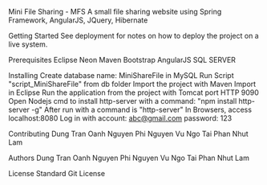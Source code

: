 Mini File Sharing - MFS
A small file sharing website using Spring Framework, AngularJS, JQuery, Hibernate

Getting Started
See deployment for notes on how to deploy the project on a live system.

Prerequisites
Eclipse Neon Maven Bootstrap AngularJS SQL SERVER

Installing
Create database name: MiniShareFile in MySQL
Run Script "script_MiniShareFile" from db folder
Import the project with Maven Import in Eclipse
Run the application from the project with Tomcat port HTTP 9090
Open Nodejs cmd to install http-server with a command: "npm install http-server -g"
After run with a command is "http-server"
In Browsers, access localhost:8080
Log in with account: abc@gmail.com password: 123

Contributing
Dung Tran Oanh Nguyen Phi Nguyen Vu Ngo Tai Phan Nhut Lam

Authors
Dung Tran Oanh Nguyen Phi Nguyen Vu Ngo Tai Phan Nhut Lam

License
Standard Git License